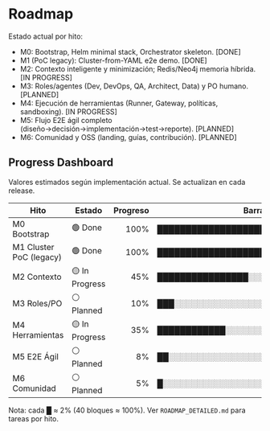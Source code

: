 # Roadmap

Estado actual por hito:

- M0: Bootstrap, Helm minimal stack, Orchestrator skeleton. [DONE]
- M1 (PoC legacy): Cluster-from-YAML e2e demo. [DONE]
- M2: Contexto inteligente y minimización; Redis/Neo4j memoria híbrida. [IN PROGRESS]
- M3: Roles/agentes (Dev, DevOps, QA, Architect, Data) y PO humano. [PLANNED]
- M4: Ejecución de herramientas (Runner, Gateway, políticas, sandboxing). [IN PROGRESS]
- M5: Flujo E2E ágil completo (diseño→decisión→implementación→test→reporte). [PLANNED]
- M6: Comunidad y OSS (landing, guías, contribución). [PLANNED]

## Progress Dashboard

Valores estimados según implementación actual. Se actualizan en cada release.

| Hito | Estado | Progreso | Barra |
|------|--------|---------:|-------|
| M0 Bootstrap | 🟢 Done | 100% | ██████████████████████████████████ |
| M1 Cluster PoC (legacy) | 🟢 Done | 100% | ██████████████████████████████████ |
| M2 Contexto | 🟡 In Progress | 45% | ████████████████░░░░░░░░░░░░░░░░░ |
| M3 Roles/PO | ⚪ Planned | 10% | ███░░░░░░░░░░░░░░░░░░░░░░░░░░░░░ |
| M4 Herramientas | 🟡 In Progress | 35% | ████████████░░░░░░░░░░░░░░░░░░░░ |
| M5 E2E Ágil | ⚪ Planned | 8% | ██░░░░░░░░░░░░░░░░░░░░░░░░░░░░░░ |
| M6 Comunidad | ⚪ Planned | 5% | █░░░░░░░░░░░░░░░░░░░░░░░░░░░░░░ |

Nota: cada █ ≈ 2% (40 bloques ≈ 100%). Ver `ROADMAP_DETAILED.md` para tareas por hito.
